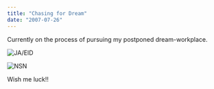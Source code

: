 ```yaml
---
title: "Chasing for Dream"
date: "2007-07-26"
---
```


Currently on the process of pursuing my postponed dream-workplace.

![JA/EID](http://sigitp.files.wordpress.com/2007/07/photo_0053.jpg)

![NSN](http://sigitp.files.wordpress.com/2007/07/photo_0054.jpg)

Wish me luck!!
